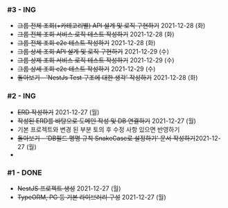 ### #3 - ING
- ~~그룹 전체 조회(+카테고리별) API 설계 및 로직 구현하기~~ 2021-12-28 (화)
- ~~그룹 전체 조회 서비스 로직 테스트 작성하기~~ 2021-12-28 (화)
- ~~그룹 전체 조회 e2e 테스트 작성하기~~ 2021-12-28 (화)
- ~~그룹 상세 조회 API 설계 및 로직 구현하기~~ 2021-12-29 (수)
- ~~그룹 상제 조회 서비스 로직 테스트 작성하기~~ 2021-12-29 (수)
- ~~그룹 상세 조회 e2e 테스트 작성하기~~ 2021-12-29 (수)
- ~~돌아보기 - 'NestJs Test 구조에 대한 생각' 작성하기~~  2021-12-28 (화)

### #2 - ING
- ~~ERD 작성하기~~ 2021-12-27 (월)
- ~~작성된 ERD를 바탕으로 도메인 작성 및 DB 연결하기~~ 2021-12-27 (월)
- 기본 프로젝트와 변경 된 부분 토의 후 수정 사항 있으면 반영하기
- ~~돌아보기 - 'DB필드 명명 규칙 SnakeCase로 설정하기' 문서 작성하기~~2021-12-27 (월)
- 
### #1 - DONE
- ~~NestJS 프로젝트 생성~~ 2021-12-27 (월)
- ~~TypeORM, PG 등 기본 라이브러리 구성~~ 2021-12-27 (월)
